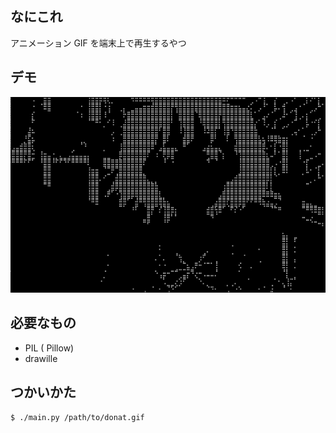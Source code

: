## なにこれ
アニメーション GIF を端末上で再生するやつ

## デモ
![screenshot](https://raw.githubusercontent.com/zaftzaft/terminal-anime/master/demo.gif)

## 必要なもの
+ PIL ( Pillow)
+ drawille

## つかいかた
`$ ./main.py /path/to/donat.gif`
